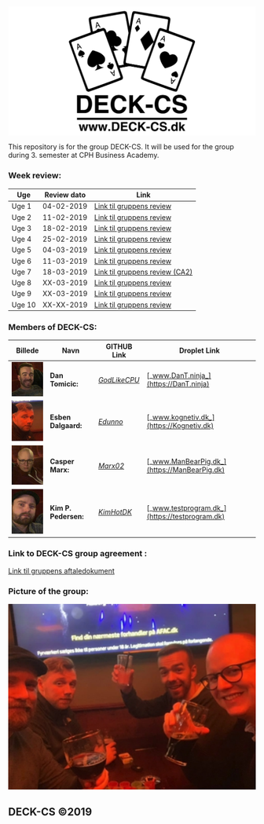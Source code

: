 <img src="Banner-top-DCS.png" width="700" align="center"/>  

This repository is for the group DECK-CS.
It will be used for the group during 3. semester at CPH Business Academy.

### Week review:

Uge | Review dato | Link
------------ | ------------- | -------------
Uge 1| 04-02-2019 | [Link til gruppens review](https://kimhotdk.github.io/DECK-CS/week1) 
Uge 2| 11-02-2019 |  [Link til gruppens review](https://kimhotdk.github.io/DECK-CS/week2) 
Uge 3| 18-02-2019 |  [Link til gruppens review](https://kimhotdk.github.io/DECK-CS/week3) 
Uge 4| 25-02-2019 |  [Link til gruppens review](https://kimhotdk.github.io/DECK-CS/week4) 
Uge 5| 04-03-2019 |  [Link til gruppens review](https://kimhotdk.github.io/DECK-CS/week5) 
Uge 6| 11-03-2019 |  [Link til gruppens review](https://kimhotdk.github.io/DECK-CS/week6) 
Uge 7| 18-03-2019 |  [Link til gruppens review (CA2)](https://kimhotdk.github.io/DECK-CS/CA2)
Uge 8| XX-03-2019 |  [Link til gruppens review](https://kimhotdk.github.io/DECK-CS/week8) 
Uge 9| XX-03-2019 |  [Link til gruppens review](https://kimhotdk.github.io/DECK-CS/week9) 
Uge 10| XX-XX-2019 |  [Link til gruppens review](https://kimhotdk.github.io/DECK-CS/week10) 

### Members of DECK-CS:

Billede | Navn | GITHUB Link | Droplet Link 
------------ | ------------- | ------------- | -------------
<img src="Dan-resized.jpg" width="100"/> |  **Dan Tomicic:** | [_GodLikeCPU_](https://github.com/GodLikeCPU) | [_www.DanT.ninja_](https://DanT.ninja)
<img src="Esben2-resized.jpg" width="100"/> | **Esben Dalgaard:** | [_Edunno_](https://github.com/Edunno) | [_www.kognetiv.dk_](https://Kognetiv.dk)
<img src="Casper-resized.jpg" width="100"/> | **Casper Marx:** | [_Marx02_](https://github.com/Marx02) | [_www.ManBearPig.dk_](https://ManBearPig.dk)
<img src="Kim-resized.jpg" width="100"/> | **Kim P. Pedersen:** | [_KimHotDK_](https://github.com/KimHotDK) | [_www.testprogram.dk_](https://testprogram.dk)

### Link to DECK-CS group agreement :
[Link til gruppens aftaledokument](https://docs.google.com/document/d/1uSLKk3kQAV3UQ0Y1XKtVFQ_YJ_gXrON00-IDqS8o5s4/edit?usp=sharing) 

### Picture of the group:
<img src="48390921_2236580056373541_3832447443329351680_n-resized.jpg" width="700"/>  

## DECK-CS ©2019
